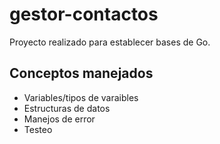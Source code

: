 # gestor-contactos
Proyecto realizado para establecer bases de Go.

## Conceptos manejados
- Variables/tipos de varaibles
- Estructuras de datos
- Manejos de error
- Testeo
